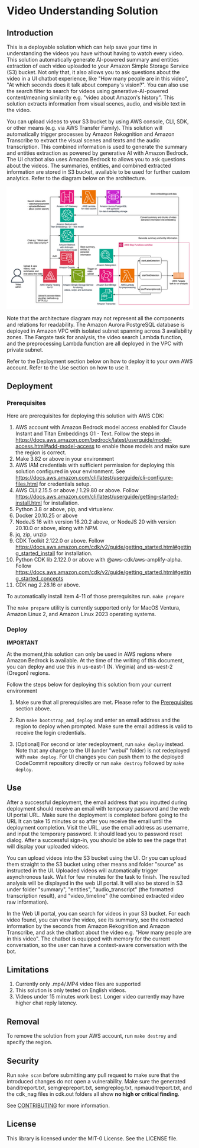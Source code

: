 # Video Understanding Solution

## Introduction

This is a deployable solution which can help save your time in understanding the videos you have without having to watch every video. This solution automatically generate AI-powered summary and entities extraction of each video uploaded to your Amazon Simple Storage Service (S3) bucket. Not only that, it also allows you to ask questions about the video in a UI chatbot experience, like "How many people are in this video", "At which seconds does it talk about company's vision?". You can also use the search filter to search for videos using generative-AI-powered content/meaning similarity e.g. "video about Amazon's history". This solution extracts information from visual scenes, audio, and visible text in the video. 

You can upload videos to your S3 bucket by using AWS console, CLI, SDK, or other means (e.g. via AWS Transfer Family). This solution will automatically trigger processes by Amazon Rekognition and Amazon Transcribe to extract the visual scenes and texts and the audio transcription. This combined information is used to generate the summary and entities extraction as powered by generative AI with Amazon Bedrock. The UI chatbot also uses Amazon Bedrock to allows you to ask questions about the videos. The summaries, entities, and combined extracted information are stored in S3 bucket, available to be used for further custom analytics. Refer to the diagram below on the architecture.

![Architecture](./assets/architecture.jpg)

Note that the architecture diagram may not represent all the components and relations for readability. The Amazon Aurora PostgreSQL database is deployed in Amazon VPC with isolated subnet spanning across 3 availability zones. The Fargate task for analysis, the video search Lambda function, and the preprocessing Lambda function are all deployed in the VPC with private subnet.

Refer to the Deployment section below on how to deploy it to your own AWS account. Refer to the Use section on how to use it.

## Deployment

### Prerequisites

Here are prerequisites for deploying this solution with AWS CDK:

1. AWS account with Amazon Bedrock model access enabled for Claude Instant and Titan Embeddings G1 - Text. Follow the steps in https://docs.aws.amazon.com/bedrock/latest/userguide/model-access.html#add-model-access to enable those models and make sure the region is correct.
2. Make 3.82 or above in your environment
3. AWS IAM credentials with sufficient permission for deploying this solution configured in your environment. See https://docs.aws.amazon.com/cli/latest/userguide/cli-configure-files.html for credentials setup.
4. AWS CLI 2.15.5 or above / 1.29.80 or above. Follow https://docs.aws.amazon.com/cli/latest/userguide/getting-started-install.html for installation.
5. Python 3.8 or above, pip, and virtualenv.
6. Docker 20.10.25 or above
7. NodeJS 16 with version 16.20.2 above, or NodeJS 20 with version 20.10.0 or above, along with NPM.
8. jq, zip, unzip
9. CDK Toolkit 2.122.0 or above. Follow https://docs.aws.amazon.com/cdk/v2/guide/getting_started.html#getting_started_install for installation.
10. Python CDK lib 2.122.0 or above with @aws-cdk/aws-amplify-alpha. Follow https://docs.aws.amazon.com/cdk/v2/guide/getting_started.html#getting_started_concepts
11. CDK nag 2.28.16 or above.

To automatically install item 4-11 of those prerequisites run. `make prepare`

The `make prepare` utility is currently supported only for MacOS Ventura, Amazon Linux 2, and Amazon Linux 2023 operating systems.

### Deploy

**IMPORTANT**

At the moment,this solution can only be used in AWS regions where Amazon Bedrock is available.
At the time of the writing of this document, you can deploy and use this in us-east-1 (N. Virginia) and us-west-2 (Oregon) regions.

Follow the steps below for deploying this solution from your current environment

1. Make sure that all prerequisites are met. Please refer to the [Prerequisites](#prerequisites) section above.

2. Run `make bootstrap_and_deploy` and enter an email address and the region to deploy when prompted. Make sure the email address is valid to receive the login credentials.

3. [Optional] For second or later redeployment, run `make deploy` instead. Note that any change to the UI (under "webui" folder) is not redeployed with `make deploy`. For UI changes you can push them to the deployed CodeCommit repository directly or run `make destroy` followed by `make deploy`.


## Use

After a successful deployment, the email address that you inputted during deployment should receive an email with temporary password and the web UI portal URL. Make sure the deployment is completed before going to the URL It can take 15 minutes or so after you receive the email until the deployment completion. Visit the URL, use the email address as username, and input the temporary password. It should lead you to password reset dialog. After a successful sign-in, you should be able to see the page that will display your uploaded videos.

You can upload videos into the S3 bucket using the UI. Or you can upload them straight to the S3 bucket using other means and folder "source" as instructed in the UI. Uploaded videos will automatically trigger asynchronous task. Wait for few minutes for the task to finish. The resulted analysis will be displayed in the web UI portal. It will also be stored in S3 under folder "summary", "entities", "audio_transcript" (the formatted transcription result), and "video_timeline" (the combined extracted video raw information).
 
In the Web UI portal, you can search for videos in your S3 bucket. For each video found, you can view the video, see its summary, see the extracted information by the seconds from Amazon Rekognition and Amazon Transcribe, and ask the chatbot about the video e.g. "How many people are in this video". The chatbot is equipped with memory for the current conversation, so the user can have a context-aware conversation with the bot.

## Limitations

1. Currently only .mp4/.MP4 video files are supported
2. This solution is only tested on English videos.
3. Videos under 15 minutes work best. Longer video currently may have higher chat reply latency.

## Removal
To remove the solution from your AWS account, run `make destroy` and specify the region.

## Security

Run `make scan` before submitting any pull request to make sure that the introduced changes do not open a vulnerability. Make sure the generated banditreport.txt, semgrepreport.txt, semgreplog.txt, npmauditreport.txt, and the cdk_nag files in cdk.out folders all show **no high or critical finding**.

See [CONTRIBUTING](CONTRIBUTING.md#security-issue-notifications) for more information.

## License

This library is licensed under the MIT-0 License. See the LICENSE file.